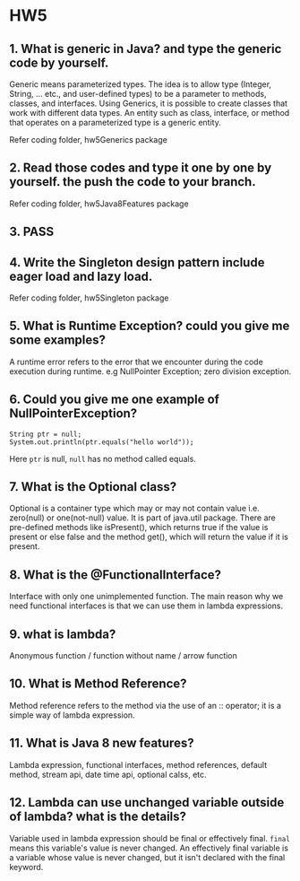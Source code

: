 # HW5

## 1. What is generic in Java? and type the generic code by yourself.
Generic means parameterized types. The idea is to allow type (Integer, String, … etc., and user-defined types) to be a parameter to methods, classes, and interfaces. Using Generics, it is possible to create classes that work with different data types. An entity such as class, interface, or method that operates on a parameterized type is a generic entity.

Refer coding folder, hw5Generics package
## 2. Read those codes and type it one by one by yourself. the push the code to your branch.
Refer coding folder, hw5Java8Features package
## 3. PASS

## 4. Write the Singleton design pattern include eager load and lazy load.
Refer coding folder, hw5Singleton package

## 5. What is Runtime Exception? could you give me some examples?
A runtime error refers to the error that we encounter during the code execution during runtime. 
e.g NullPointer Exception; zero division exception.
## 6. Could you give me one example of NullPointerException?
```
String ptr = null;
System.out.println(ptr.equals("hello world"));
```
Here `ptr` is null, `null` has no method called equals.

## 7. What is the Optional class?
Optional is a container type which may or may not contain value i.e. zero(null) or
one(not-null) value. It is part of java.util package. There are pre-defined methods like
isPresent(), which returns true if the value is present or else false and the method
get(), which will return the value if it is present.

## 8. What is the @FunctionalInterface?
Interface with only one unimplemented function. The main reason why we need functional interfaces is that we can use them in lambda expressions.

## 9. what is lambda?
Anonymous function / function without name / arrow function

## 10. What is Method Reference?
Method reference refers to the method via the use of an :: operator; it is a simple way of lambda expression.

## 11. What is Java 8 new features?
Lambda expression, functional interfaces, method references, default method, stream api, date time api,
optional calss, etc.

## 12. Lambda can use unchanged variable outside of lambda? what is the details?
Variable used in lambda expression should be final or effectively final.
`final` means this variable's value is never changed.
An effectively final variable is a variable whose value is never changed, but it isn't declared with the final keyword.


